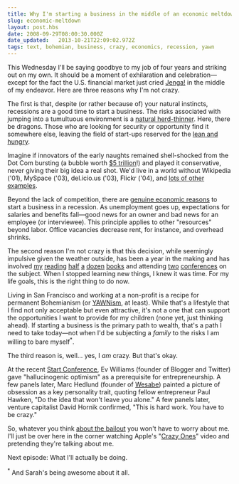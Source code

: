 ```yaml
---
title: Why I'm starting a business in the middle of an economic meltdown
slug: economic-meltdown
layout: post.hbs
date: 2008-09-29T08:00:30.000Z
date_updated:   2013-10-21T22:09:02.972Z
tags: text, bohemian, business, crazy, economics, recession, yawn
---
```


This Wednesday I'll be saying goodbye to my job of four years and striking out on my own. It should be a moment of exhilaration and celebration&mdash;except for the fact the U.S. financial market just cried <a href="http://www.hasbro.com/games/family-games/jenga/" title="Official Site">Jenga!</a> in the middle of my endeavor. Here are three reasons why I'm not crazy.<!--more-->

The first is that, despite (or rather because of) your natural instincts, recessions are a good time to start a business. The risks associated with jumping into a tumultuous environment is a <a href="http://discussionleader.hbsp.com/gergen-vanourek/2008/08/why-entrepreneurs-love-a-downt.html" title="'Why Entrepreneurs Love a Downturn at Harvard Business School">natural herd-thinner</a>. Here, there be dragons. Those who are looking for security or opportunity find it somewhere else, leaving the field of start-ups reserved for the <a href="http://www.enotes.com/shakespeare-quotes/yond-cassius-has-lean-hungry-look">lean and hungry</a>.

Imagine if innovators of the early naughts remained shell-shocked from the Dot Com bursting (a bubble worth <a href="http://en.wikipedia.org/wiki/Dot-com_bubble#Aftermath" title="The Dot Com Bubble on Wikipedia">$5 trillion</a>!) and played it conservative, never giving their big idea a real shot. We'd live in a world without Wikipedia ('01), MySpace ('03), del.icio.us ('03), Flickr ('04), and <a href="http://anarchogeek.com/2008/7/20/does-genuine-tech-innovation-happen-better-in-a-recession" title="Does Genuine Tech Innovation Happen Better in a Recession? on Anarchogeek">lots of other examples</a>.

Beyond the lack of competition, there are <a href="http://www.usatoday.com/money/smallbusiness/columnist/strauss/2003-03-03-start_x.htm" title="USA Today on the subject back in 2003">genuine economic reasons</a> to start a business in a recession. As unemployment goes up, expectations for salaries and benefits fall&mdash;good news for an owner and bad news for an employee (or interviewee). This principle applies to other "resources" beyond labor. Office vacancies decrease rent, for instance, and overhead shrinks.

The second reason I'm not crazy is that this decision, while seemingly impulsive given the weather outside, has been a year in the making and has involved <a href="http://www.amazon.com/Talent-Not-Enough-Business-Designers/dp/0321278798/">my</a> <a href="http://www.amazon.com/Graphic-Designer-Without-Losing-Your/dp/1568985592/">reading</a> <a href="http://www.amazon.com/Business-Side-Creativity-Complete-Communications/dp/039373207X/">half</a> <a href="http://www.amazon.com/Graphic-Artists-Guild-Handbook-Guidelines/dp/0932102131/">a</a> <a href="http://www.amazon.com/Small-Business-Start-Up-California-Start/dp/087337861X/">dozen</a> <a href="http://freelanceswitch.com/book/">books</a> and attending <a href="http://sxsw.com/interactive/">two</a> <a href="http://thestartconference.com">conferences</a> on the subject. When I stopped learning new things, I knew it was time. For my life goals, this is the right thing to do now.

Living in San Francisco and working at a non-profit is a recipe for permanent Bohemianism (or <a href="http://www.cnn.com/2008/LIVING/wayoflife/05/08/young.frugal.ap/index.html" title="Young And Wealthy, but Normal on CNN">YAWNism</a>, at least). While that's a lifestyle that I find not only acceptable but even attractive, it's not a one that can support the opportunities I want to provide for my children (none yet, just thinking ahead). If starting a business is the primary path to wealth, that's a path I need to take today&mdash;not when I'd be subjecting a <em>family</em> to the risks I am willing to bare myself<sup>*</sup>.

The third reason is, well... yes, I <em>am</em> crazy. But that's okay.

At the recent <a href="http://thestartconference.com/" title="TheStartConference.com">Start Conference</a>, Ev Williams (founder of Blogger and Twitter) gave "hallucinogenic optimism" as a prerequisite for entrepreneurship. A few panels later, Marc Hedlund (founder of <a href="https://www.wesabe.com/">Wesabe</a>) painted a picture of obsession as a key personality trait, quoting fellow entrepreneur Paul Hawken, "Do the idea that won't leave you alone." A few panels later, venture capitalist David Hornik confirmed, "This is hard work. You have to be crazy."

So, whatever you think <a href="http://www.236.com/video/2008/get_your_war_on_bailout_1_9145.php" title="GYWO covers the bailout">about the bailout</a> you won't have to worry about me. I'll just be over here in the corner watching Apple's "<a href="http://www.youtube.com/watch?v=Dvn_Ied9t4M" title="Crazy Ones on YouTube">Crazy Ones</a>" video and pretending they're talking about me.

Next episode: What I'll actually be doing.

<p class="footnote"><sup>*</sup> And Sarah's being awesome about it all.</p>
